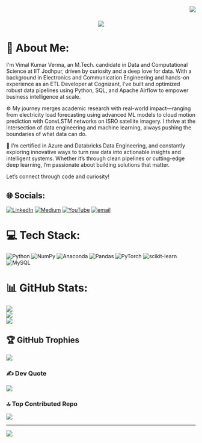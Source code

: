 <img align="right" src="https://visitor-badge.laobi.icu/badge?page_id=Vimal9900.Vimal9900" />

<h1 align="center">
    <img src="https://readme-typing-svg.herokuapp.com/?font=Righteous&size=35&center=true&vCenter=true&width=500&height=70&duration=4000&lines=Hi+There!+👋;+I+am+Vimal!;" />
</h1>



# 💫 About Me:
I'm Vimal Kumar Verma, an M.Tech. candidate in Data and Computational Science at IIT Jodhpur, driven by curiosity and a deep love for data. With a background in Electronics and Communication Engineering and hands-on experience as an ETL Developer at Cognizant, I’ve built and optimized robust data pipelines using Python, SQL, and Apache Airflow to empower business intelligence at scale.

⚙️ My journey merges academic research with real-world impact—ranging from electricity load forecasting using advanced ML models to cloud motion prediction with ConvLSTM networks on ISRO satellite imagery. I thrive at the intersection of data engineering and machine learning, always pushing the boundaries of what data can do.

🧠 I’m certified in Azure and Databricks Data Engineering, and constantly exploring innovative ways to turn raw data into actionable insights and intelligent systems. Whether it’s through clean pipelines or cutting-edge deep learning, I’m passionate about building solutions that matter.

Let’s connect through code and curiosity!

## 🌐 Socials:
[![LinkedIn](https://img.shields.io/badge/LinkedIn-%230077B5.svg?logo=linkedin&logoColor=white)](https://linkedin.com/in/https://www.linkedin.com/in/vimal9900/) [![Medium](https://img.shields.io/badge/Medium-12100E?logo=medium&logoColor=white)](https://medium.com/@vkverma9900) [![YouTube](https://img.shields.io/badge/YouTube-%23FF0000.svg?logo=YouTube&logoColor=white)](https://youtube.com/@robo2.069) [![email](https://img.shields.io/badge/Email-D14836?logo=gmail&logoColor=white)](mailto:vkverma9900@gmail.com) 

# 💻 Tech Stack:
![Python](https://img.shields.io/badge/python-3670A0?style=for-the-badge&logo=python&logoColor=ffdd54) ![NumPy](https://img.shields.io/badge/numpy-%23013243.svg?style=for-the-badge&logo=numpy&logoColor=white) ![Anaconda](https://img.shields.io/badge/Anaconda-%2344A833.svg?style=for-the-badge&logo=anaconda&logoColor=white) ![Pandas](https://img.shields.io/badge/pandas-%23150458.svg?style=for-the-badge&logo=pandas&logoColor=white) ![PyTorch](https://img.shields.io/badge/PyTorch-%23EE4C2C.svg?style=for-the-badge&logo=PyTorch&logoColor=white) ![scikit-learn](https://img.shields.io/badge/scikit--learn-%23F7931E.svg?style=for-the-badge&logo=scikit-learn&logoColor=white) ![MySQL](https://img.shields.io/badge/mysql-4479A1.svg?style=for-the-badge&logo=mysql&logoColor=white)
# 📊 GitHub Stats:
![](https://github-readme-stats.vercel.app/api?username=Vimal9900&theme=dark&hide_border=false&include_all_commits=true&count_private=false)<br/>
![](https://nirzak-streak-stats.vercel.app/?user=Vimal9900&theme=dark&hide_border=false)<br/>
![](https://github-readme-stats.vercel.app/api/top-langs/?username=Vimal9900&theme=dark&hide_border=false&include_all_commits=true&count_private=false&layout=compact)

## 🏆 GitHub Trophies
![](https://github-profile-trophy.vercel.app/?username=Vimal9900&theme=radical&no-frame=false&no-bg=true&margin-w=4)

### ✍️ Dev Quote
![](https://quotes-github-readme.vercel.app/api?type=horizontal&theme=radical)

### 🔝 Top Contributed Repo
![](https://github-contributor-stats.vercel.app/api?username=Vimal9900&limit=5&theme=dark&combine_all_yearly_contributions=true)

---
[![](https://visitcount.itsvg.in/api?id=Vimal9900&icon=0&color=0)](https://visitcount.itsvg.in)

<!-- Proudly created with GPRM ( https://gprm.itsvg.in ) -->
